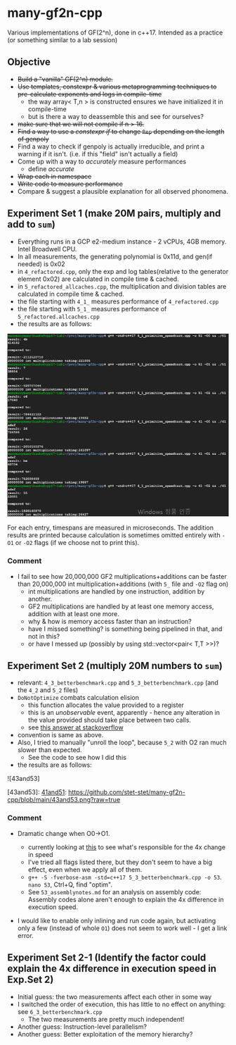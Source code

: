 # many-gf2n-cpp
Various implementations of GF(2^n), done in c++17. Intended as a practice (or something similar to a lab session)

## Objective

* ~~Build a "vanilla" GF(2^n) module.~~
* ~~Use templates, constexpr & various metaprogramming techniques to pre-calculate exponents and logs in compile-time~~
  * the way array< T,n > is constructed ensures we have initialized it in compile-time
  * but is there a way to deassemble this and see for ourselves?
* ~~make sure that we will not compile if n > 16.~~
* ~~Find a way to use a *constexpr if* to change `Rep` depending on the length of genpoly~~
* Find a way to check if genpoly is actually irreducible, and print a warning if it isn't. (i.e. if this "field" isn't actually a field)
* Come up with a way to *accurately* measure performances
  * define *accurate*
* ~~Wrap each in namespace~~
* ~~Write code to measure performance~~
* Compare & suggest a plausible explanation for all observed phonomena.


## Experiment Set 1 (make 20M pairs, multiply and add to `sum`)

* Everything runs in a GCP e2-medium instance - 2 vCPUs, 4GB memory. Intel Broadwell CPU.
* In all measurements, the generating polynomial is 0x11d, and gen(if needed) is 0x02
* in `4_refactored.cpp`, only the exp and log tables(relative to the generator element 0x02) are calculated in compile time & cached.
* in `5_refactored_allcaches.cpp`, the multiplication and division tables are calculated in compile time & cached.
* the file starting with `4_1_` measures performance of `4_refactored.cpp`
* the file starting with `5_1_` measures performance of `5_refactored.allcaches.cpp`
* the results are as follows:

![41and51]

[41and51]: https://github.com/stet-stet/many-gf2n-cpp/blob/main/41and51.png?raw=true

For each entry, timespans are measured in microseconds. 
The addition results are printed because calculation is sometimes omitted entirely with `-O1` or `-O2` flags (if we choose not to print this).

### Comment

* I fail to see how 20,000,000 GF2 multiplications+additions can be faster than 20,000,000 int multiplication+additions (with `5_` file and `-O2` flag on)
  * int multiplications are handled by one instruction, addition by another.
  * GF2 multiplications are handled by at least one memory access, addition with at least one more.
  * why & how is memory access faster than an instruction?
  * have I missed something? is something being pipelined in that, and not in this?
  * or have I messed up (possibly by using std::vector<pair< T,T >>)?

## Experiment Set 2 (multiply 20M numbers to `sum`)

* relevant: `4_3_betterbenchmark.cpp` and `5_3_betterbenchmark.cpp` (and the `4_2` and `5_2` files)
* `DoNotOptimize` combats calculation elision
  * this function allocates the value provided to a register
  * this is an *unobservable* event, apparently - hence any alteration in the value provided should take place between two calls.
  * see [this answer at stackoverflow](https://stackoverflow.com/a/38025837)
* convention is same as above.
* Also, I tried to manually "unroll the loop", because `5_2` with O2 ran much slower than expected.
  * See the code to see how I did this
* the results are as follows:

![43and53]

[43and53]: [41and51]: https://github.com/stet-stet/many-gf2n-cpp/blob/main/43and53.png?raw=true

### Comment

* Dramatic change when O0->O1.
  * currently looking at [this](https://gcc.gnu.org/onlinedocs/gcc/Optimize-Options.html) to see what's responsible for the 4x change in speed
  * I've tried all flags listed there, but they don't seem to have a big effect, even when we apply all of them.
  * `g++ -S -fverbose-asm -std=c++17 5_3_betterbenchmark.cpp -o 53`. `nano 53`, Ctrl+Q, find "optim".
  * See `53_assemblynotes.md` for an analysis on assembly code: Assembly codes alone aren't enough to explain the 4x difference in execution speed.

* I would like to enable only inlining and run code again, but activating only a few (instead of whole `O1`) does not seem to work well - I get a link error.

## Experiment Set 2-1 (Identify the factor could explain the 4x difference in execution speed in Exp.Set 2)

* Initial guess: the two measurements affect each other in some way
* I switched the order of execution, this has little to no effect on anything: see `6_3_betterbenchmark.cpp`
  * The two measurements are pretty much independent!
* Another guess: Instruction-level parallelism?
* Another guess: Better exploitation of the memory hierarchy?


